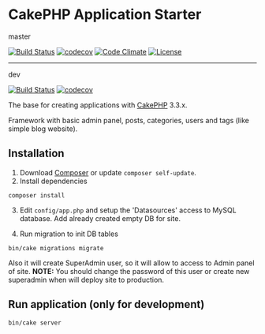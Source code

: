 # CakePHP Application Starter

master

[![Build Status](https://travis-ci.org/taras-budzyn/CakePHP-AppStarter.svg?branch=dev)](https://travis-ci.org/taras-budzyn/CakePHP-AppStarter)
[![codecov](https://codecov.io/gh/taras-budzyn/CakePHP-AppStarter/branch/dev/graph/badge.svg)](https://codecov.io/gh/taras-budzyn/CakePHP-AppStarter)
[![Code Climate](https://codeclimate.com/github/taras-budzyn/CakePHP-AppStarter/badges/gpa.svg)](https://codeclimate.com/github/taras-budzyn/CakePHP-AppStarter)
[![License](https://img.shields.io/packagist/l/cakephp/app.svg?style=flat-square)](https://packagist.org/packages/cakephp/app)
___
dev

[![Build Status](https://travis-ci.org/taras-budzyn/CakePHP-AppStarter.svg?branch=master)](https://travis-ci.org/taras-budzyn/CakePHP-AppStarter)
[![codecov](https://codecov.io/gh/taras-budzyn/CakePHP-AppStarter/branch/master/graph/badge.svg)](https://codecov.io/gh/taras-budzyn/CakePHP-AppStarter)


The base for creating applications with [CakePHP](http://cakephp.org) 3.3.x.

Framework with basic admin panel, posts, categories, users and tags (like simple blog website).

## Installation

1. Download [Composer](http://getcomposer.org/doc/00-intro.md) or update `composer self-update`.
2. Install dependencies

  `composer install`

3. Edit `config/app.php` and setup the 'Datasources' access to MySQL database. Add already created empty DB for site.

4. Run migration to init DB tables

  `bin/cake migrations migrate`

Also it will create SuperAdmin user, so it will allow to access to Admin panel of site.
**NOTE:** You should change the password of this user or create new superadmin when will deploy site to production.


## Run application (only for development)

  `bin/cake server`
